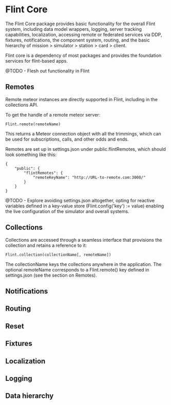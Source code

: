 # Flint Core

The Flint Core package provides basic functionality for the overall Flint system,
including data model wrappers, logging, server tracking capabilities, localization,
accessing remote or federated services via DDP, fixtures, notifications, the component system,
routing, and the basic hierarchy of mission > simulator > station > card > client.

Flint core is a dependency of most packages and provides the foundation services for flint-based apps.

@TODO - Flesh out functionality in Flint

## Remotes

Remote meteor instances are directly supported in Flint, including in the collections API.

To get the handle of a remote meteor server:

	Flint.remote(remoteName)

This returns a Meteor connection object with all the trimmings, which can be used for subscriptions,
calls, and other odds and ends.

Remotes are set up in settings.json under public.flintRemotes, which should look something like this:

```
{
	"public": {
		"flintRemotes": {
			"remoteKeyName": "http://URL-to-remote.com:3000/"
		}
	}
}
```
@TODO - Explore avoiding settings.json altogether, opting for reactive variables
defined in a key-value store (Flint.config('key') := value) enabling the live
configuration of the simulator and overall systems.

## Collections

Collections are accessed through a seamless interface that provisions the collection and retains a reference to it:

	Flint.collection(collectionName[, remoteName])

The collectionName keys the collections anywhere in the application. The optional remoteName corresponds to a
Flint.remote() key defined in settings.json (see the section on Remotes).

## Notifications

## Routing

## Reset

## Fixtures

## Localization

## Logging

## Data hierarchy

## 
